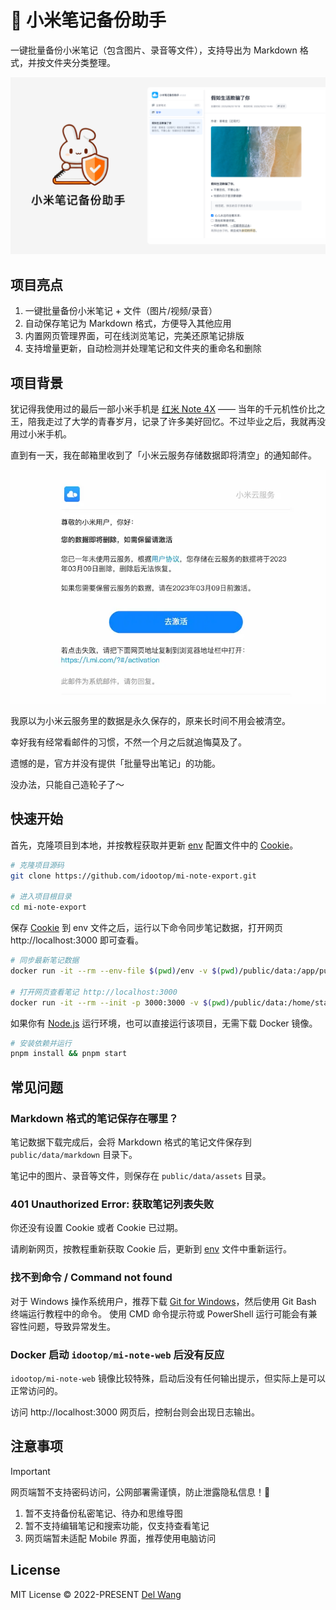 # 🐰 小米笔记备份助手

一键批量备份小米笔记（包含图片、录音等文件），支持导出为 Markdown 格式，并按文件夹分类整理。

![](screenshots/banner.png)

## 项目亮点

1. 一键批量备份小米笔记 + 文件（图片/视频/录音）
2. 自动保存笔记为 Markdown 格式，方便导入其他应用
3. 内置网页管理界面，可在线浏览笔记，完美还原笔记排版
4. 支持增量更新，自动检测并处理笔记和文件夹的重命名和删除

## 项目背景

犹记得我使用过的最后一部小米手机是 [红米 Note 4X](https://www.mi.com/redminote4x) —— 当年的千元机性价比之王，陪我走过了大学的青春岁月，记录了许多美好回忆。不过毕业之后，我就再没用过小米手机。

直到有一天，我在邮箱里收到了「小米云服务存储数据即将清空」的通知邮件。

![](screenshots/email.webp)

我原以为小米云服务里的数据是永久保存的，原来长时间不用会被清空。

幸好我有经常看邮件的习惯，不然一个月之后就追悔莫及了。

遗憾的是，官方并没有提供「批量导出笔记」的功能。

没办法，只能自己造轮子了～

## 快速开始

首先，克隆项目到本地，并按教程获取并更新 [env](./env) 配置文件中的 [Cookie](https://github.com/idootop/mi-note-export/issues/4)。

```bash
# 克隆项目源码
git clone https://github.com/idootop/mi-note-export.git

# 进入项目根目录
cd mi-note-export
```

保存 [Cookie](https://github.com/idootop/mi-note-export/issues/4) 到 env 文件之后，运行以下命令同步笔记数据，打开网页 http://localhost:3000 即可查看。

```bash
# 同步最新笔记数据
docker run -it --rm --env-file $(pwd)/env -v $(pwd)/public/data:/app/public/data idootop/mi-note-sync:latest

# 打开网页查看笔记 http://localhost:3000
docker run -it --rm --init -p 3000:3000 -v $(pwd)/public/data:/home/static/data idootop/mi-note-web:latest
```

如果你有 [Node.js](https://nodejs.org/zh-cn/download) 运行环境，也可以直接运行该项目，无需下载 Docker 镜像。

```bash
# 安装依赖并运行
pnpm install && pnpm start
```

## 常见问题

### Markdown 格式的笔记保存在哪里？

笔记数据下载完成后，会将 Markdown 格式的笔记文件保存到 `public/data/markdown` 目录下。

笔记中的图片、录音等文件，则保存在 `public/data/assets` 目录。

### 401 Unauthorized Error: 获取笔记列表失败

你还没有设置 Cookie 或者 Cookie 已过期。

请刷新网页，按教程重新获取 Cookie 后，更新到 [env](./env) 文件中重新运行。

### 找不到命令 / Command not found

对于 Windows 操作系统用户，推荐下载 [Git for Windows](https://git-scm.com/downloads)，然后使用 Git Bash 终端运行教程中的命令。
使用 CMD 命令提示符或 PowerShell 运行可能会有兼容性问题，导致异常发生。

### Docker 启动 `idootop/mi-note-web` 后没有反应

`idootop/mi-note-web` 镜像比较特殊，启动后没有任何输出提示，但实际上是可以正常访问的。

访问 http://localhost:3000 网页后，控制台则会出现日志输出。

## 注意事项

> [!IMPORTANT]
> 网页端暂不支持密码访问，公网部署需谨慎，防止泄露隐私信息！🚨

1. 暂不支持备份私密笔记、待办和思维导图
2. 暂不支持编辑笔记和搜索功能，仅支持查看笔记
3. 网页端暂未适配 Mobile 界面，推荐使用电脑访问

## License

MIT License © 2022-PRESENT [Del Wang](https://del.wang)
